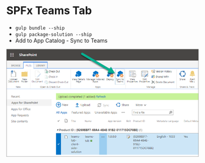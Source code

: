 # SPFx Teams Tab

- `gulp bundle --ship`
- `gulp package-solution --ship`
- Add to App Catalog - Sync to Teams

![sync-teams.png](_images/sync-teams.png)
